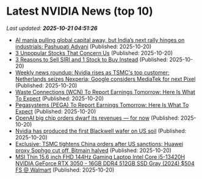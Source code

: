 # Latest NVIDIA News (top 10)
_Last updated: **2025-10-21 04:51:26**_

- [AI mania pulling global capital away, but India’s next rally hinges on industrials: Pashupati Advani](https://economictimes.indiatimes.com/markets/expert-view/ai-mania-pulling-global-capital-away-but-indias-next-rally-hinges-on-industrials-pashupati-advani/articleshow/124699583.cms) (Published: 2025-10-20)
- [3 Unpopular Stocks That Concern Us](https://finance.yahoo.com/news/3-unpopular-stocks-concern-us-044028267.html) (Published: 2025-10-20)
- [3 Reasons to Sell SIRI and 1 Stock to Buy Instead](https://finance.yahoo.com/news/3-reasons-sell-siri-1-040046632.html) (Published: 2025-10-20)
- [Weekly news roundup: Nvidia rises as TSMC's top customer; Netherlands seizes Nexperia; Google considers MediaTek for next Pixel](https://www.digitimes.com/news/a20251020VL204/digitimes-asia-weekly-news-roundup-tsmc-nexperia-mediatek-nvidia.html) (Published: 2025-10-20)
- [Waste Connections (WCN) To Report Earnings Tomorrow: Here Is What To Expect](https://finance.yahoo.com/news/waste-connections-wcn-report-earnings-030705666.html) (Published: 2025-10-20)
- [Pegasystems (PEGA) To Report Earnings Tomorrow: Here Is What To Expect](https://finance.yahoo.com/news/pegasystems-pega-report-earnings-tomorrow-030654581.html) (Published: 2025-10-20)
- [OpenAI big chip orders dwarf its revenues — for now](https://economictimes.indiatimes.com/tech/artificial-intelligence/openai-big-chip-orders-dwarf-its-revenues-for-now/articleshow/124698503.cms) (Published: 2025-10-20)
- [Nvidia has produced the first Blackwell wafer on US soil](https://www.xda-developers.com/nvidia-produced-first-blackwell-wafer-us-soil/) (Published: 2025-10-20)
- [Exclusive: TSMC tightens China orders after US sanctions; Huawei proxy Sophgo cut off, Bitmain halved](https://www.digitimes.com/news/a20251020PD201/tsmc-china-huawei-revenue-2025.html) (Published: 2025-10-20)
- [MSI Thin 15.6 inch FHD 144Hz Gaming Laptop Intel Core i5-13420H NVIDIA GeForce RTX 3050 - 16GB DDR4 512GB SSD Gray (2024) $504 FS @ Walmart](https://slickdeals.net/f/18714352-msi-thin-15-6-inch-fhd-144hz-gaming-laptop-intel-core-i5-13420h-nvidia-geforce-rtx-3050-16gb-ddr4-512gb-ssd-gray-2024-504-fs-walmart) (Published: 2025-10-20)
